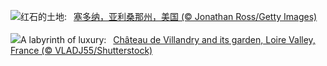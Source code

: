 ![](https://www.bing.com/th?id=OHR.SedonaSunset_ZH-CN6289462383_UHD.jpg&w=1000)红石的土地:&nbsp;&ensp;[塞多纳，亚利桑那州，美国 (© Jonathan Ross/Getty Images)](https://www.bing.com/th?id=OHR.SedonaSunset_ZH-CN6289462383_UHD.jpg)
<br><br/>
![](https://www.bing.com/th?id=OHR.VillandryGarden_EN-US2096198100_UHD.jpg&w=1000)A labyrinth of luxury:&nbsp;&ensp;[Château de Villandry and its garden, Loire Valley, France (© VLADJ55/Shutterstock)](https://www.bing.com/th?id=OHR.VillandryGarden_EN-US2096198100_UHD.jpg)
<br><br/>
